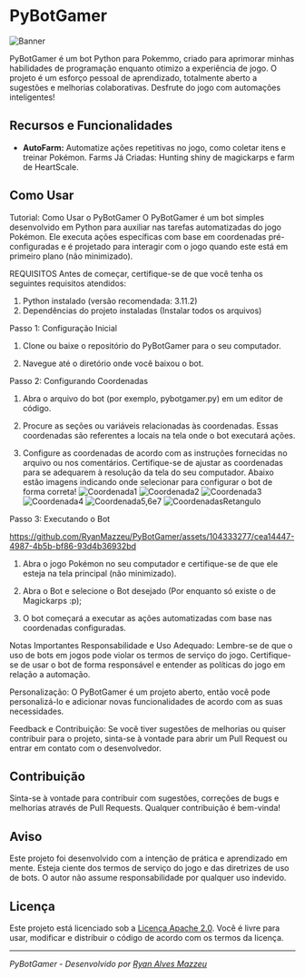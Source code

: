 # PyBotGamer


![Banner](https://github.com/RyanMazzeu/PyBotGamer/assets/104333277/70b102e5-a01a-4ee1-ac4f-317c08ac2d5a)




PyBotGamer é um bot Python para Pokemmo, criado para aprimorar minhas habilidades de programação enquanto otimizo a experiência de jogo. O projeto é um esforço pessoal de aprendizado, totalmente aberto a sugestões e melhorias colaborativas. Desfrute do jogo com automações inteligentes!

## Recursos e Funcionalidades

- **AutoFarm:** Automatize ações repetitivas no jogo, como coletar itens e treinar Pokémon.
Farms Já Criadas: Hunting shiny de magickarps e farm de HeartScale.

## Como Usar

Tutorial: Como Usar o PyBotGamer
O PyBotGamer é um bot simples desenvolvido em Python para auxiliar nas tarefas automatizadas do jogo Pokémon. Ele executa ações específicas com base em coordenadas pré-configuradas e é projetado para interagir com o jogo quando este está em primeiro plano (não minimizado).

REQUISITOS
Antes de começar, certifique-se de que você tenha os seguintes requisitos atendidos:

1. Python instalado (versão recomendada: 3.11.2)
2. Dependências do projeto instaladas (Instalar todos os arquivos)
   
Passo 1: Configuração Inicial
1. Clone ou baixe o repositório do PyBotGamer para o seu computador.

2. Navegue até o diretório onde você baixou o bot.

Passo 2: Configurando Coordenadas
1. Abra o arquivo do bot (por exemplo, pybotgamer.py) em um editor de código.

2. Procure as seções ou variáveis relacionadas às coordenadas. Essas coordenadas são referentes a locais na tela onde o bot executará ações.

3. Configure as coordenadas de acordo com as instruções fornecidas no arquivo ou nos comentários. Certifique-se de ajustar as coordenadas para se adequarem à resolução da tela do seu computador.
Abaixo estão imagens indicando onde selecionar para configurar o bot de forma correta!
![Coordenada1](https://github.com/RyanMazzeu/PyBotGamer/assets/104333277/b3d7551b-2883-429d-9d31-f631089490f0)
![Coordenada2](https://github.com/RyanMazzeu/PyBotGamer/assets/104333277/8857f4d8-6e58-48cd-bb37-6f261f6b892e)
![Coordenada3](https://github.com/RyanMazzeu/PyBotGamer/assets/104333277/bc65b1a2-b7d6-4682-90da-cc08a6261d81)
![Coordenada4](https://github.com/RyanMazzeu/PyBotGamer/assets/104333277/63bdd6bd-da01-4040-96cc-f2c265a8bb66)
![Coordenada5,6e7](https://github.com/RyanMazzeu/PyBotGamer/assets/104333277/85eb25e5-9dfc-440f-9754-405be606e922)
![CoordenadasRetangulo](https://github.com/RyanMazzeu/PyBotGamer/assets/104333277/dd3b735f-98c7-48cd-803c-5a2552401545)





Passo 3: Executando o Bot



https://github.com/RyanMazzeu/PyBotGamer/assets/104333277/cea14447-4987-4b5b-bf86-93d4b36932bd




1. Abra o jogo Pokémon no seu computador e certifique-se de que ele esteja na tela principal (não minimizado).
   
3. Abra o Bot e selecione o Bot desejado (Por enquanto só existe o de Magickarps :p);
   
5. O bot começará a executar as ações automatizadas com base nas coordenadas configuradas.

Notas Importantes
Responsabilidade e Uso Adequado: Lembre-se de que o uso de bots em jogos pode violar os termos de serviço do jogo. Certifique-se de usar o bot de forma responsável e entender as políticas do jogo em relação a automação.

Personalização: O PyBotGamer é um projeto aberto, então você pode personalizá-lo e adicionar novas funcionalidades de acordo com as suas necessidades.

Feedback e Contribuição: Se você tiver sugestões de melhorias ou quiser contribuir para o projeto, sinta-se à vontade para abrir um Pull Request ou entrar em contato com o desenvolvedor.


## Contribuição

Sinta-se à vontade para contribuir com sugestões, correções de bugs e melhorias através de Pull Requests. Qualquer contribuição é bem-vinda!

## Aviso

Este projeto foi desenvolvido com a intenção de prática e aprendizado em mente. Esteja ciente dos termos de serviço do jogo e das diretrizes de uso de bots. O autor não assume responsabilidade por qualquer uso indevido.

## Licença

Este projeto está licenciado sob a [Licença Apache 2.0](https://www.apache.org/licenses/LICENSE-2.0). Você é livre para usar, modificar e distribuir o código de acordo com os termos da licença.

---

_PyBotGamer - Desenvolvido por [Ryan Alves Mazzeu](https://github.com/RyanMazzeu)_

